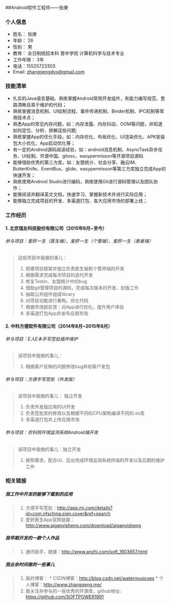 ##Android软件工程师——张庚
### 个人信息
* 姓名： 张庚
* 年龄： 26
* 性别： 男
* 教育： 全日制统招本科 晋中学院 计算机科学与技术专业
* 工作年限： 3年
* 电话：15525723303
* Email: zhanggengdyx@gmail.com

### 技能清单
* 扎实的Java语言基础、熟练掌握Android常用开发组件，有能力编写规范、思路清晰且易于维护的代码；
* 熟练掌握消息机制、UI绘制流程、事件传递机制、Binder机制、IPC机制等常用技术点；
* 熟悉App的常见内存问题，如：内存泄露、内存抖动、OOM等问题，并知道如何定位、分析、排解这些问题;
* 熟练掌握App的优化手段，如：内存优化、布局优化、UI渲染优化、APK安装包大小优化、App启动优化等；
* 有一定的Android源码阅读经验，如：android消息机制、AsyncTask异步任务、UI绘制、开源中国、gitosc、easypermisson等开源项目源码
* 能够借助优秀的第三方库，如：友盟统计、社会分享、融云IM、ButterKnife、EventBus、glide、easypermisson等第三方库独立完成App的快速开发；
* 熟练使用Android Studio进行编码，熟练使用Git进行源码管理以及团队协作；
* 能够阅读并翻译英文文档，快速学习、掌握新技术并进行实际应用；
* 能够独立完成项目的开发、多渠道打包、各大应用市场的部署上线；

### 工作经历
#### 1. 北京瑞友科技股份有限公司（2015年8月~至今）
###### 参与项目：爱肝一生（医生端）、爱肝一生（个管端）、爱肝一生（患者端）
> 这些项目中我做的事儿：
> 1. 搭建项目框架并独立负责医生端和个管师端的开发
> 2. 根据需求完成每次项目的迭代开发
> 3. 修复Testin、友盟统计中的bug
> 4. 借助git管理项目的源码，完成每次版本的开发、封版工作
> 5. 抽取公共组件组成library
> 6. 对项目功能进行重构，优化代码
> 7. 根据市场部反馈：对App进行优化，提升用户体验
> 8. 多渠道打包App并发布应用市场

#### 2. 中科方德软件有限公司（2014年8月~2015年8月）
###### 参与项目：E人E本手写签批插件维护
> 该项目中我做的事儿：
> 1. 根据客户反映的问题修改bug并给客户发包

###### 参与项目：方德手写签批（外发版）
> 该项目中我做的事儿： 独立开发
> 1. 负责外发版应用的UI开发
> 2. 负责签批库的修改以及根据不同的CPU架构编译不同的.so库
> 3. 多渠道打包并上传应用市场

###### 参与项目：农科院环境监测系统Android端开发

> 该项目中我做的事儿：独立开发
> 1. 按照需求，配合UI、后台完成环境监测系统终端的开发以及后期的维护工作

### 相关链接

##### 我工作中开发的能够下载到的应用
> 1. 方德手写签批：http://app.mi.com/details?id=com.nfschina.sign.cover&ref=search
> 2. 爱肝医生App官网链接：http://www.aiganyisheng.com/download/aiganyisheng

##### 我早期开发的一款个人作品
> 1. 通讯助手，链接：http://www.anzhi.com/soft_1603657.html

##### 我业余时间做的一些事儿
> 1. 我的博客：
	 * CSDN博客：http://blog.csdn.net/watermusicyes
	 * 个人博客：http://www.zhanggeng.me/
> 2. 我关注并参与的一些优秀的开源库，github地址: https://github.com/SOFTPOWER1991


